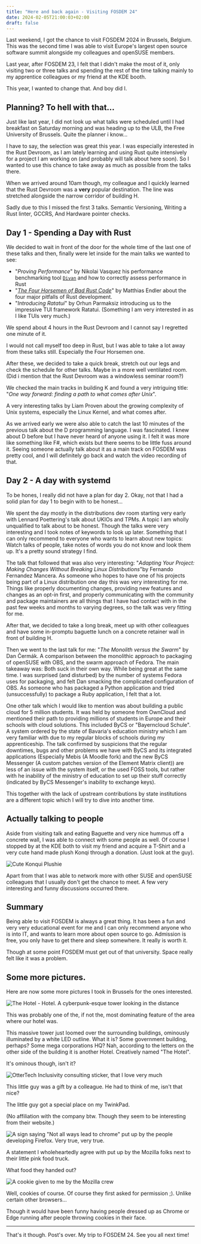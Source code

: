 ```yaml
---
title: "Here and back again - Visiting FOSDEM 24"
date: 2024-02-05T21:00:03+02:00
draft: false
---
```


Last weekend, I got the chance to visit FOSDEM 2024 in Brussels, Belgium. This was the second time I was able to visit Europe's largest open source software summit alongside my colleagues and openSUSE members.

Last year, after FOSDEM 23, I felt that I didn't make the most of it, only visiting two or three talks and spending the rest of the time talking mainly to my apprentice colleagues or my friend at the KDE booth.

This year, I wanted to change that. And boy did I.

## Planning? To hell with that...

Just like last year, I did not look up what talks were scheduled until I had breakfast on Saturday morning and was heading up to the ULB, the Free University of Brussels. Quite the planner i know...

I have to say, the selection was great this year. I was especially interested in the Rust Devroom, as I am lately learning and using Rust quite intensively for a project I am working on (and probably will talk about here soon). So I wanted to use this chance to take away as much as possible from the talks there.

When we arrived around 10am though, my colleague and I quickly learned that the Rust Devroom was a **very** popular destination. The line was stretched alongside the narrow corridor of building H.

Sadly due to this I missed the first 3 talks. Semantic Versioning, Writing a Rust linter, GCCRS, And Hardware pointer checks.

## Day 1 - Spending a Day with Rust

We decided to wait in front of the door for the whole time of the last one of these talks and then, finally were let inside for the main talks we wanted to see:

- "*Proving Performance*" by Nikolai Vasquez his performance benchmarking tool [`Divan`](https://nikolaivazquez.com/blog/divan/) and how to correctly assess performance in Rust
- "*[The Four Horsemen of Bad Rust Code](https://github.com/corrode/four-horsemen-talk)*" by Matthias Endler about the four major pitfalls of Rust development.
- "*Introducing Ratatui*" by Orhun Parmaksiz introducing us to the impressive TUI framework Ratatui. (Something I am very interested in as I like TUIs very much.)

We spend about 4 hours in the Rust Devroom and I cannot say I regretted one minute of it.

I would not call myself too deep in Rust, but I was able to take a lot away from these talks still. Especially the Four Horsemen one.

After these, we decided to take a quick break, stretch out our legs and check the schedule for other talks. Maybe in a more well ventilated room. (Did i mention that the Rust Devroom was a windowless seminar room?)

We checked the main tracks in building K and found a very intriguing title: "*One way forward: finding a path to what comes after Unix*".

A very interesting talks by Liam Proven about the growing complexity of Unix systems, especially the Linux Kernel, and what comes after.

As we arrived early we were also able to catch the last 10 minutes of the previous talk about the D programming language. I was fascinated. I knew about D before but I have never heard of anyone using it. I felt it was more like something like F#, which exists but there seems to be little fuss around it. Seeing someone actually talk about it as a main track on FOSDEM was pretty cool, and I will definitely go back and watch the video recording of that.

## Day 2 - A day with systemd

To be hones, I really did not have a plan for day 2. Okay, not that I had a solid plan for day 1 to begin with to be honest...

We spent the day mostly in the distributions dev room starting very early with Lennard Poettering's talk about UKIOs and TPMs. A topic I am wholly unqualified to talk about to be honest. Though the talks were very interesting and I took notes of keywords to look up later. Something that I can only recommend to everyone who wants to learn about new topics: Watch talks of people, take notes of words you do not know and look them up. It's a pretty sound strategy I find.

The talk that followed that was also very interesting: "*Adapting Your Project: Making Changes Without Breaking Linux Distributions*"by Fernando Fernandez Mancera. As someone who hopes to have one of his projects being part of a Linux distribution one day this was very interesting for me.
Things like properly documenting changes, providing new features and changes as an opt-in first, and properly communicating with the community and package maintainers are all things that I have had contact with in the past few weeks and months to varying degrees, so the talk was very fitting for me.

After that, we decided to take a long break, meet up with other colleagues and have some in-promptu baguette lunch on a concrete retainer wall in front of building H.

Then we went to the last talk for me: "*The Monolith versus the Swarm*" by Dan Čermák. A comparison between the monolithic approach to packaging of openSUSE with OBS, and the swarm approach of Fedora. The main takeaway was: Both suck in their own way. While being great at the same time. I was surprised (and disturbed) by the number of systems Fedora uses for packaging, and felt Dan smacking the complicated configuration of OBS. As someone who has packaged a Python application and tried (unsuccessfully) to package a Ruby application, I felt that a lot.

One other talk which I would like to mention was about building a public cloud for 5 million students. It was held by someone from OwnCloud and mentioned their path to providing millions of students in Europe and their schools with cloud solutions. This included ByCS or "Bayerncloud Schule". A system ordered by the state of Bavaria's education ministry which I am very familiar with due to my regular blocks of schools during my apprenticeship.
The talk confirmed by suspicions that the regular downtimes, bugs and other problems we have with ByCS and its integrated applications (Especially Mebis (A Moodle fork) and the new ByCS Messenger (A custom patches version of the Element Matrix client)) are less of an issue with the system itself, or the used FOSS tools, but rather with he inability of the ministry of education to set up their stuff correctly (indicated by ByCS Messenger's inability to exchange keys).

This together with the lack of upstream contributions by state institutions are a different topic which I will try to dive into another time.

## Actually talking to people

Aside from visiting talk and eating Baguette and very nice hummus off a concrete wall, I was able to connect with some people as well. Of course I stopped by at the KDE both to visit my friend and acquire a T-Shirt and a very cute hand made plush Konqi through a donation. (Just look at the guy).

![Cute Konqui Plushie](./konqui.jpg)

Apart from that I was able to network more with other SUSE and openSUSE colleagues that I usually don't get the chance to meet. A few very interesting and funny discussions occurred there.

## Summary

Being able to visit FOSDEM is always a great thing. It has been a fun and very very educational event for me and I can only recommend anyone who is into IT, and wants to learn more about open source to go. Admission is free, you only have to get there and sleep somewhere. It really is worth it.

Though at some point FOSDEM must get out of that university. Space really felt like it was a problem.

## Some more pictures.

Here are now some more pictures I took in Brussels for the ones interested.

![The Hotel - Hotel. A cyberpunk-esque tower looking in the distance](./fosdem24_cyberpunk_hotel.jpg)

This was probably one of the, if not the, most dominating feature of the area where our hotel was.

This massive tower just loomed over the surrounding buildings, ominously illuminated by a white LED outline. What it is? Some government building, perhaps? Some mega corporations HQ? Nah, according to the letters on the other side of the building it is another Hotel. Creatively named "The Hotel".

It's ominous though, isn't it?

![OtterTech Inclusivity consulting sticker, that I love very much](./otter_sticker.jpg)

This little guy was a gift by a colleague. He had to think of me, isn't that nice?

The little guy got a special place on my TwinkPad.

(No affiliation with the company btw. Though they seem to be interesting from their website.)

![A sign saying "Not all ways lead to chrome" put up by the people developing Firefox. Very true, very true.](./not_all_ways_lead_to_chrome.jpg)

A statement I wholeheartedly agree with put up by the Mozilla folks next to their little pink food truck.

What food they handed out?

![A cookie given to me by the Mozilla crew](./firefox_cookie.jpg)

Well, cookies of course. Of course they first asked for permission ;). Unlike certain other browsers...

Though it would have been funny having people dressed up as Chrome or Edge running after people throwing cookies in their face.

---

That's it though. Post's over. My trip to FOSDEM 24. See you all next time!
